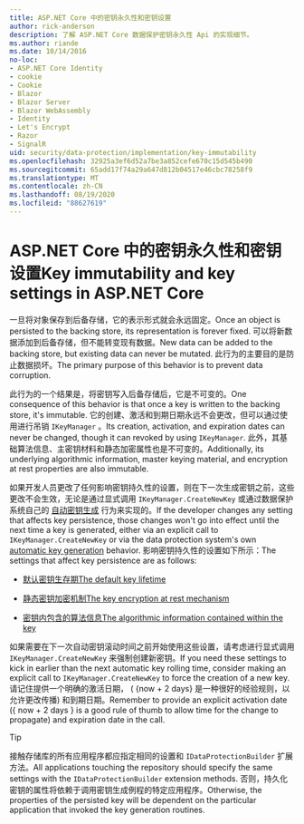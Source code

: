 ```yaml
---
title: ASP.NET Core 中的密钥永久性和密钥设置
author: rick-anderson
description: 了解 ASP.NET Core 数据保护密钥永久性 Api 的实现细节。
ms.author: riande
ms.date: 10/14/2016
no-loc:
- ASP.NET Core Identity
- cookie
- Cookie
- Blazor
- Blazor Server
- Blazor WebAssembly
- Identity
- Let's Encrypt
- Razor
- SignalR
uid: security/data-protection/implementation/key-immutability
ms.openlocfilehash: 32925a3ef6d52a7be3a852cefe670c15d545b490
ms.sourcegitcommit: 65add17f74a29a647d812b04517e46cbc78258f9
ms.translationtype: MT
ms.contentlocale: zh-CN
ms.lasthandoff: 08/19/2020
ms.locfileid: "88627619"
---
```

# <a name="key-immutability-and-key-settings-in-aspnet-core"></a><span data-ttu-id="1412b-103">ASP.NET Core 中的密钥永久性和密钥设置</span><span class="sxs-lookup"><span data-stu-id="1412b-103">Key immutability and key settings in ASP.NET Core</span></span>

<span data-ttu-id="1412b-104">一旦将对象保存到后备存储，它的表示形式就会永远固定。</span><span class="sxs-lookup"><span data-stu-id="1412b-104">Once an object is persisted to the backing store, its representation is forever fixed.</span></span> <span data-ttu-id="1412b-105">可以将新数据添加到后备存储，但不能转变现有数据。</span><span class="sxs-lookup"><span data-stu-id="1412b-105">New data can be added to the backing store, but existing data can never be mutated.</span></span> <span data-ttu-id="1412b-106">此行为的主要目的是防止数据损坏。</span><span class="sxs-lookup"><span data-stu-id="1412b-106">The primary purpose of this behavior is to prevent data corruption.</span></span>

<span data-ttu-id="1412b-107">此行为的一个结果是，将密钥写入后备存储后，它是不可变的。</span><span class="sxs-lookup"><span data-stu-id="1412b-107">One consequence of this behavior is that once a key is written to the backing store, it's immutable.</span></span> <span data-ttu-id="1412b-108">它的创建、激活和到期日期永远不会更改，但可以通过使用进行吊销 `IKeyManager` 。</span><span class="sxs-lookup"><span data-stu-id="1412b-108">Its creation, activation, and expiration dates can never be changed, though it can revoked by using `IKeyManager`.</span></span> <span data-ttu-id="1412b-109">此外，其基础算法信息、主密钥材料和静态加密属性也是不可变的。</span><span class="sxs-lookup"><span data-stu-id="1412b-109">Additionally, its underlying algorithmic information, master keying material, and encryption at rest properties are also immutable.</span></span>

<span data-ttu-id="1412b-110">如果开发人员更改了任何影响密钥持久性的设置，则在下一次生成密钥之前，这些更改不会生效，无论是通过显式调用 `IKeyManager.CreateNewKey` 或通过数据保护系统自己的 [自动密钥生成](xref:security/data-protection/implementation/key-management#data-protection-implementation-key-management) 行为来实现的。</span><span class="sxs-lookup"><span data-stu-id="1412b-110">If the developer changes any setting that affects key persistence, those changes won't go into effect until the next time a key is generated, either via an explicit call to `IKeyManager.CreateNewKey` or via the data protection system's own [automatic key generation](xref:security/data-protection/implementation/key-management#data-protection-implementation-key-management) behavior.</span></span> <span data-ttu-id="1412b-111">影响密钥持久性的设置如下所示：</span><span class="sxs-lookup"><span data-stu-id="1412b-111">The settings that affect key persistence are as follows:</span></span>

* [<span data-ttu-id="1412b-112">默认密钥生存期</span><span class="sxs-lookup"><span data-stu-id="1412b-112">The default key lifetime</span></span>](xref:security/data-protection/implementation/key-management#data-protection-implementation-key-management)

* [<span data-ttu-id="1412b-113">静态密钥加密机制</span><span class="sxs-lookup"><span data-stu-id="1412b-113">The key encryption at rest mechanism</span></span>](xref:security/data-protection/implementation/key-encryption-at-rest)

* [<span data-ttu-id="1412b-114">密钥内包含的算法信息</span><span class="sxs-lookup"><span data-stu-id="1412b-114">The algorithmic information contained within the key</span></span>](xref:security/data-protection/configuration/overview#changing-algorithms-with-usecryptographicalgorithms)

<span data-ttu-id="1412b-115">如果需要在下一次自动密钥滚动时间之前开始使用这些设置，请考虑进行显式调用 `IKeyManager.CreateNewKey` 来强制创建新密钥。</span><span class="sxs-lookup"><span data-stu-id="1412b-115">If you need these settings to kick in earlier than the next automatic key rolling time, consider making an explicit call to `IKeyManager.CreateNewKey` to force the creation of a new key.</span></span> <span data-ttu-id="1412b-116">请记住提供一个明确的激活日期， ( {now + 2 days} 是一种很好的经验规则，以允许更改传播) 和到期日期。</span><span class="sxs-lookup"><span data-stu-id="1412b-116">Remember to provide an explicit activation date ({ now + 2 days } is a good rule of thumb to allow time for the change to propagate) and expiration date in the call.</span></span>

>[!TIP]
> <span data-ttu-id="1412b-117">接触存储库的所有应用程序都应指定相同的设置和 `IDataProtectionBuilder` 扩展方法。</span><span class="sxs-lookup"><span data-stu-id="1412b-117">All applications touching the repository should specify the same settings with the `IDataProtectionBuilder` extension methods.</span></span> <span data-ttu-id="1412b-118">否则，持久化密钥的属性将依赖于调用密钥生成例程的特定应用程序。</span><span class="sxs-lookup"><span data-stu-id="1412b-118">Otherwise, the properties of the persisted key will be dependent on the particular application that invoked the key generation routines.</span></span>
